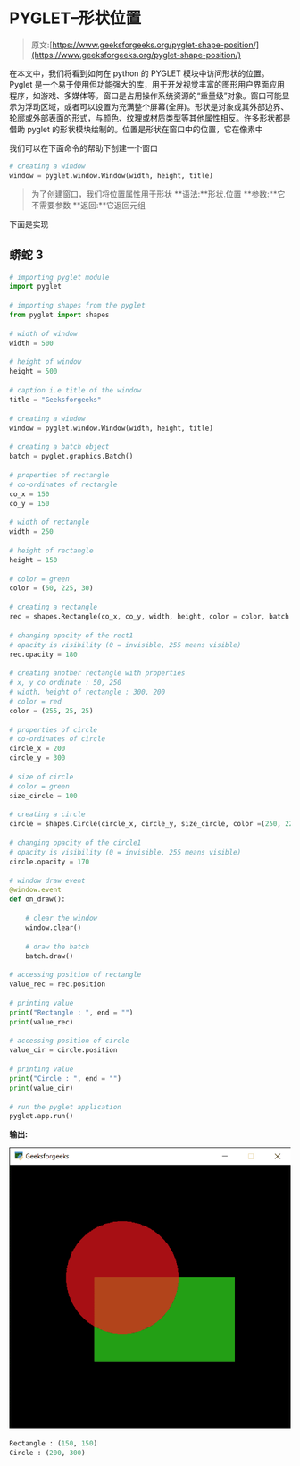 # PYGLET–形状位置

> 原文:[https://www.geeksforgeeks.org/pyglet-shape-position/](https://www.geeksforgeeks.org/pyglet-shape-position/)

在本文中，我们将看到如何在 python 的 PYGLET 模块中访问形状的位置。Pyglet 是一个易于使用但功能强大的库，用于开发视觉丰富的图形用户界面应用程序，如游戏、多媒体等。窗口是占用操作系统资源的“重量级”对象。窗口可能显示为浮动区域，或者可以设置为充满整个屏幕(全屏)。形状是对象或其外部边界、轮廓或外部表面的形式，与颜色、纹理或材质类型等其他属性相反。许多形状都是借助 pyglet 的形状模块绘制的。位置是形状在窗口中的位置，它在像素中

我们可以在下面命令的帮助下创建一个窗口

```py
# creating a window
window = pyglet.window.Window(width, height, title)
```

> 为了创建窗口，我们将位置属性用于形状
> **语法:**形状.位置
> **参数:**它不需要参数
> **返回:**它返回元组

下面是实现

## 蟒蛇 3

```py
# importing pyglet module
import pyglet

# importing shapes from the pyglet
from pyglet import shapes

# width of window
width = 500

# height of window
height = 500

# caption i.e title of the window
title = "Geeksforgeeks"

# creating a window
window = pyglet.window.Window(width, height, title)

# creating a batch object
batch = pyglet.graphics.Batch()

# properties of rectangle
# co-ordinates of rectangle
co_x = 150
co_y = 150

# width of rectangle
width = 250

# height of rectangle
height = 150

# color = green
color = (50, 225, 30)

# creating a rectangle
rec = shapes.Rectangle(co_x, co_y, width, height, color = color, batch = batch)

# changing opacity of the rect1
# opacity is visibility (0 = invisible, 255 means visible)
rec.opacity = 180

# creating another rectangle with properties
# x, y co ordinate : 50, 250
# width, height of rectangle : 300, 200
# color = red
color = (255, 25, 25)

# properties of circle
# co-ordinates of circle
circle_x = 200
circle_y = 300

# size of circle
# color = green
size_circle = 100

# creating a circle
circle = shapes.Circle(circle_x, circle_y, size_circle, color =(250, 22, 30), batch = batch)

# changing opacity of the circle1
# opacity is visibility (0 = invisible, 255 means visible)
circle.opacity = 170

# window draw event
@window.event
def on_draw():

    # clear the window
    window.clear()

    # draw the batch
    batch.draw()

# accessing position of rectangle
value_rec = rec.position

# printing value
print("Rectangle : ", end = "")
print(value_rec)

# accessing position of circle
value_cir = circle.position

# printing value
print("Circle : ", end = "")
print(value_cir)

# run the pyglet application
pyglet.app.run()
```

**输出:**

![](img/58386206ee0be472516753f7aa5aec2d.png)

```py
Rectangle : (150, 150)
Circle : (200, 300)
```